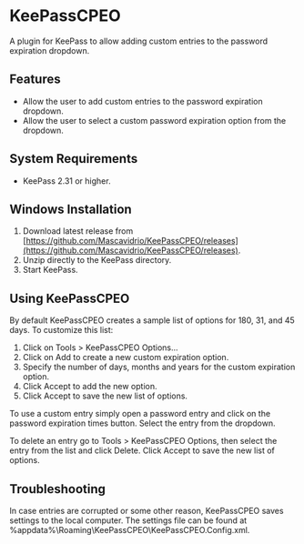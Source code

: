 # KeePassCPEO
A plugin for KeePass to allow adding custom entries to the password expiration dropdown.

## Features
 * Allow the user to add custom entries to the password expiration dropdown.
 * Allow the user to select a custom password expiration option from the dropdown.

## System Requirements
 * KeePass 2.31 or higher.

## Windows Installation
 1. Download latest release from [https://github.com/Mascavidrio/KeePassCPEO/releases](https://github.com/Mascavidrio/KeePassCPEO/releases).
 2. Unzip directly to the KeePass directory.
 3. Start KeePass.

## Using KeePassCPEO

By default KeePassCPEO creates a sample list of options for 180, 31, and 45 days. To customize this list:

 1. Click on Tools > KeePassCPEO Options...
 2. Click on Add to create a new custom expiration option.
 3. Specify the number of days, months and years for the custom expiration option.
 4. Click Accept to add the new option.
 5. Click Accept to save the new list of options.

To use a custom entry simply open a password entry and click on the password expiration times button. Select the entry from the dropdown.

To delete an entry go to Tools > KeePassCPEO Options, then select the entry from the list and click Delete. Click Accept to save the new list of options.

## Troubleshooting

In case entries are corrupted or some other reason, KeePassCPEO saves settings to the local computer. The settings file can be found at %appdata%\Roaming\KeePassCPEO\KeePassCPEO.Config.xml.
